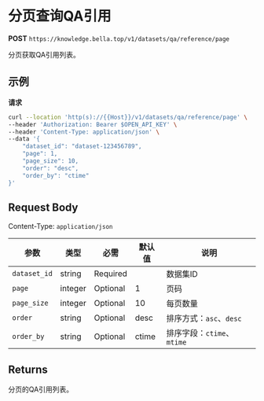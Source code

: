 # 分页查询QA引用

**POST** `https://knowledge.bella.top/v1/datasets/qa/reference/page`

分页获取QA引用列表。

## 示例

**请求**
```bash
curl --location 'http(s)://{{Host}}/v1/datasets/qa/reference/page' \
--header 'Authorization: Bearer $OPEN_API_KEY' \
--header 'Content-Type: application/json' \
--data '{
    "dataset_id": "dataset-123456789",
    "page": 1,
    "page_size": 10,
    "order": "desc",
    "order_by": "ctime"
}'
```

## Request Body
Content-Type: `application/json`

| 参数 | 类型 | 必需 | 默认值 | 说明 |
|-----|------|------|--------|------|
| `dataset_id` | string | Required | | 数据集ID |
| `page` | integer | Optional | 1 | 页码 |
| `page_size` | integer | Optional | 10 | 每页数量 |
| `order` | string | Optional | desc | 排序方式：`asc`、`desc` |
| `order_by` | string | Optional | ctime | 排序字段：`ctime`、`mtime` |

## Returns
分页的QA引用列表。

